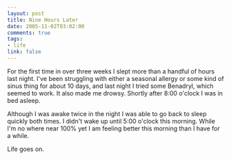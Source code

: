 ```yaml
--- 
layout: post
title: Nine Hours Later
date: 2005-11-02T03:02:00
comments: true
tags:
- life
link: false
---
```

For the first time in over three weeks I slept more than a handful of hours last night. I've been struggling with either a seasonal allergy or some kind of sinus thing for about 10 days, and last night I tried some Benadryl, which seemed to work. It also made me drowsy. Shortly after 8:00 o'clock I was in bed asleep.

Although I was awake twice in the night I was able to go back to sleep quickly both times. I didn't wake up until 5:00 o'clock this morning. While I'm no where near 100% yet I am feeling better this morning than I have for a while.

Life goes on.
